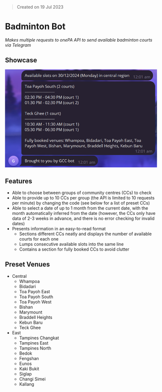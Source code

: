 > Created on 19 Jul 2023

# Badminton Bot
*Makes multiple requests to onePA API to send available badminton courts via Telegram*

## Showcase

![example](Example.png)

## Features

- Able to choose between groups of community centres (CCs) to check
- Able to provide up to 10 CCs per group (the API is limited to 10 requests per minute) by changing the code (see below for a list of preset CCs)
- Able to select a date of up to 1 month from the current date, with the month automatically inferred from the date (however, the CCs only have data of 2-3 weeks in advance, and there is no error checking for invalid dates)
- Presents information in an easy-to-read format
  - Sections different CCs neatly and displays the number of available courts for each one
  - Lumps consecutive available slots into the same line
  - Contains a section for fully booked CCs to avoid clutter

## Preset Venues

- Central
  - Whampoa
  - Bidadari
  - Toa Payoh East
  - Toa Payoh South
  - Toa Payoh West
  - Bishan
  - Marymount
  - Braddell Heights
  - Kebun Baru
  - Teck Ghee
- East
  - Tampines Changkat
  - Tampines East
  - Tampines North
  - Bedok
  - Fengshan
  - Eunos
  - Kaki Bukit
  - Siglap
  - Changi Simei
  - Kallang

